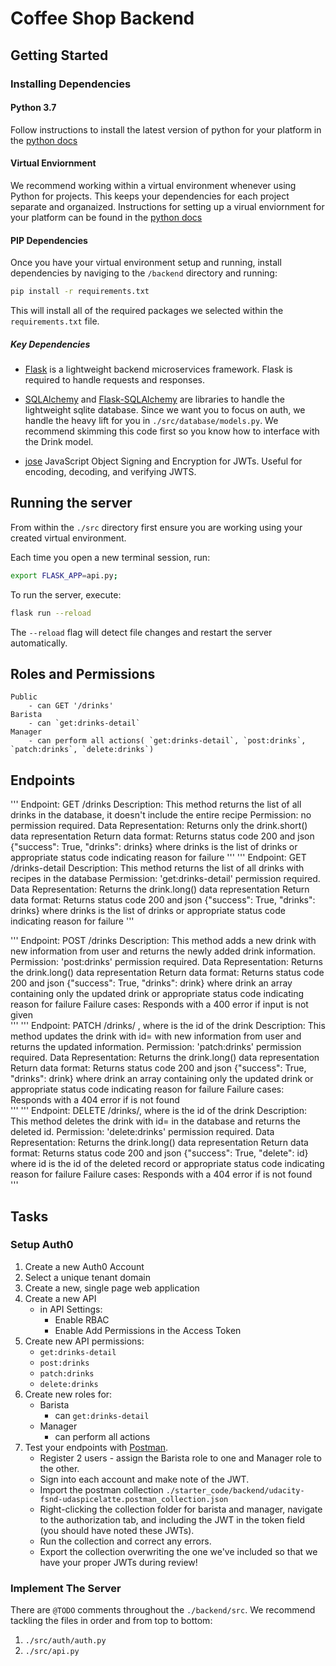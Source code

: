 # Coffee Shop Backend

## Getting Started

### Installing Dependencies

#### Python 3.7

Follow instructions to install the latest version of python for your platform in the [python docs](https://docs.python.org/3/using/unix.html#getting-and-installing-the-latest-version-of-python)

#### Virtual Enviornment

We recommend working within a virtual environment whenever using Python for projects. This keeps your dependencies for each project separate and organaized. Instructions for setting up a virual enviornment for your platform can be found in the [python docs](https://packaging.python.org/guides/installing-using-pip-and-virtual-environments/)

#### PIP Dependencies

Once you have your virtual environment setup and running, install dependencies by naviging to the `/backend` directory and running:

```bash
pip install -r requirements.txt
```

This will install all of the required packages we selected within the `requirements.txt` file.

##### Key Dependencies

- [Flask](http://flask.pocoo.org/)  is a lightweight backend microservices framework. Flask is required to handle requests and responses.

- [SQLAlchemy](https://www.sqlalchemy.org/) and [Flask-SQLAlchemy](https://flask-sqlalchemy.palletsprojects.com/en/2.x/) are libraries to handle the lightweight sqlite database. Since we want you to focus on auth, we handle the heavy lift for you in `./src/database/models.py`. We recommend skimming this code first so you know how to interface with the Drink model.

- [jose](https://python-jose.readthedocs.io/en/latest/) JavaScript Object Signing and Encryption for JWTs. Useful for encoding, decoding, and verifying JWTS.

## Running the server

From within the `./src` directory first ensure you are working using your created virtual environment.

Each time you open a new terminal session, run:

```bash
export FLASK_APP=api.py;
```

To run the server, execute:

```bash
flask run --reload
```

The `--reload` flag will detect file changes and restart the server automatically.

## Roles and Permissions
    Public
        - can GET '/drinks'
    Barista
        - can `get:drinks-detail`
    Manager
        - can perform all actions( `get:drinks-detail`, `post:drinks`, `patch:drinks`, `delete:drinks`) 

## Endpoints
'''
Endpoint: GET /drinks
        Description:         This method returns the list of all drinks in the database, it doesn't include the entire recipe
        Permission:          no permission required.
        Data Representation: Returns only the drink.short() data representation
        Return data format:  Returns status code 200 and json {"success": True, "drinks": drinks} where drinks is the list of drinks 
                             or appropriate status code indicating reason for failure
'''
'''
Endpoint: GET /drinks-detail
        Description:         This method returns the list of all drinks with recipes in the database
        Permission:          'get:drinks-detail' permission required.
        Data Representation: Returns the drink.long() data representation
        Return data format:  Returns status code 200 and json {"success": True, "drinks": drinks} where drinks is the list of drinks 
                             or appropriate status code indicating reason for failure
'''

'''
Endpoint: POST /drinks
        Description:         This method adds a new drink with new information from user and returns the newly added drink information.
        Permission:          'post:drinks' permission required.
        Data Representation: Returns the drink.long() data representation
        Return data format:  Returns status code 200 and json {"success": True, "drinks": drink} where drink an array containing only the updated drink
                             or appropriate status code indicating reason for failure
        Failure cases:       Responds with a 400 error if input is not given      
'''
'''
Endpoint: PATCH /drinks/<id> , where <id> is the id of the drink
        Description:         This method updates the drink with id=<id> with new information from user and returns the updated information.
        Permission:          'patch:drinks' permission required.
        Data Representation: Returns the drink.long() data representation
        Return data format:  Returns status code 200 and json {"success": True, "drinks": drink} where drink an array containing only the updated drink
                             or appropriate status code indicating reason for failure
        Failure cases:       Responds with a 404 error if <id> is not found        
'''
'''
Endpoint: DELETE /drinks/<id>, where <id> is the id of the drink
        Description:         This method deletes the drink with id=<id> in the database and returns the deleted id.
        Permission:          'delete:drinks' permission required.
        Data Representation: Returns the drink.long() data representation
        Return data format:  Returns status code 200 and json {"success": True, "delete": id} where id is the id of the deleted record
                             or appropriate status code indicating reason for failure
        Failure cases:       Responds with a 404 error if <id> is not found        
'''    



## Tasks

### Setup Auth0

1. Create a new Auth0 Account
2. Select a unique tenant domain
3. Create a new, single page web application
4. Create a new API
    - in API Settings:
        - Enable RBAC
        - Enable Add Permissions in the Access Token
5. Create new API permissions:
    - `get:drinks-detail`
    - `post:drinks`
    - `patch:drinks`
    - `delete:drinks`
6. Create new roles for:
    - Barista
        - can `get:drinks-detail`
    - Manager
        - can perform all actions
7. Test your endpoints with [Postman](https://getpostman.com). 
    - Register 2 users - assign the Barista role to one and Manager role to the other.
    - Sign into each account and make note of the JWT.
    - Import the postman collection `./starter_code/backend/udacity-fsnd-udaspicelatte.postman_collection.json`
    - Right-clicking the collection folder for barista and manager, navigate to the authorization tab, and including the JWT in the token field (you should have noted these JWTs).
    - Run the collection and correct any errors.
    - Export the collection overwriting the one we've included so that we have your proper JWTs during review!

### Implement The Server

There are `@TODO` comments throughout the `./backend/src`. We recommend tackling the files in order and from top to bottom:

1. `./src/auth/auth.py`
2. `./src/api.py`
